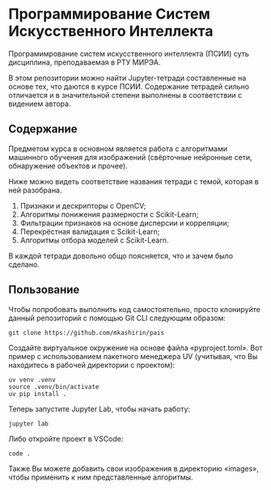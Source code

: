 # Программирование Систем Искусственного Интеллекта

Програмимрование систем искусственного интеллекта (ПСИИ) суть дисциплина,
преподаваемая в РТУ МИРЭА.

В этом репозитории можно найти Jupyter-тетради составленные на основе тех, что
даются в курсе ПСИИ. Содержание тетрадей сильно отличается
и в значительной степени выполнены в соответствии с видением автора.

## Содержание

Предметом курса в основном является работа с алгоритмами машинного обучения для
изображений (свёрточные нейронные сети, обнаружение объектов и прочее).

Ниже можно видеть соответствие названия тетради с темой, которая в ней
разобрана.

1. Признаки и дескрипторы с OpenCV;
2. Алгоритмы понижения размерности с Scikit-Learn;
3. Фильтрации признаков на основе дисперсии и корреляции;
4. Перекрёстная валидация с Scikit-Learn;
5. Алгоритмы отбора моделей с Scikit-Learn.

В каждой тетради довольно общо поясняется, что и зачем было сделано.

## Пользование

Чтобы попробовать выполнить код самостоятельно, просто клонируйте данный
репозиторий с помощью Git CLI следующим образом:

```shell
git clone https://github.com/mkashirin/pais
```

Создайте виртуальное окружение на основе файла «pyproject.toml». Вот пример с
использованием пакетного менеджера UV (учитывая, что Вы находитесь в
рабочей директории с проектом):

```shell
uv venv .venv
source .venv/bin/activate
uv pip install .
```

Теперь запустите Jupyter Lab, чтобы начать работу:

```shell
jupyter lab
```

Либо откройте проект в VSCode:
```shell
code .
```

Также Вы можете добавить свои изображения в директорию «images», чтобы
применить к ним представленные алгоритмы.
